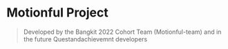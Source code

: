 # Motionful Project
> Developed by the Bangkit 2022 Cohort Team (Motionful-team) and in the future Questandachievemnt developers
